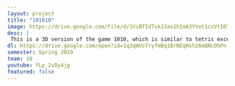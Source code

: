 ```yaml
---
layout: project
title: "101010"
image: https://drive.google.com/file/d/1ViBTIdTskJJas1hImA3Ytet1czVtIOTw/view?usp=sharing
desc: |
 This is a 3D version of the game 1010, which is similar to tetris except it doesn't have gravity.
dl: https://drive.google.com/open?id=1q3qWUsTryfmBq1BrNEqHsh26mQNcOhPn
semester: Spring 2019
team: 10
youtube: fLp_2v8y4jg
featured: false
---
```

